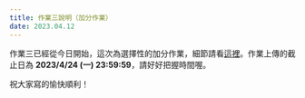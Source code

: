 ```yaml
---
title: 作業三說明（加分作業）
date: 2023.04.12
---
```


作業三已經從今日開始，這次為選擇性的加分作業，細節請看[這裡](https://colab.research.google.com/drive/1dqzAE-7KWify24py4_YAk7q_Vql5Ine1?usp=sharing)。作業上傳的截止日為 **2023/4/24 (一) 23:59:59**，請好好把握時間喔。

祝大家寫的愉快順利！
